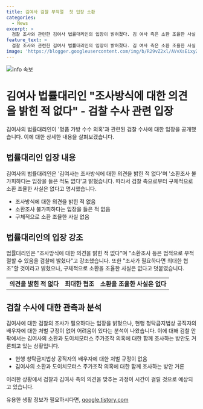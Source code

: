 ```yaml
---
title: 김여사 검찰 부적절  첫 입장 소환
categories:
  - News
excerpt: >
  검찰 조사와 관련한 김여사 법률대리인의 입장이 밝혀졌다. 김 여사 측은 소환 조율한 사실 없고, 조사방식에 대한 의견 피력한 적 없다고 밝혔으며, 협조 의사를 표명했지만 논의는 진행 중이 아니라고 설명했다. 공직자 배우자로서 처벌 규정이 없는 상황에서의 조사가 복잡할 것으로 분석되며, 도이치모터스 주가조작 의혹과 관련한 조사도 함께 이뤄질 가능성이 있는 상황이다.
feature_text: >
  검찰 조사와 관련한 김여사 법률대리인의 입장이 밝혀졌다. 김 여사 측은 소환 조율한 사실 없고, 조사방식에 대한 의견 피력한 적 없다고 밝혔으며, 협조 의사를 표명했지만 논의는 진행 중이 아니라고 설명했다. 공직자 배우자로서 처벌 규정이 없는 상황에서의 조사가 복잡할 것으로 분석되며, 도이치모터스 주가조작 의혹과 관련한 조사도 함께 이뤄질 가능성이 있는 상황이다.
image: 'https://blogger.googleusercontent.com/img/b/R29vZ2xl/AVvXsEixyZcFfHzMRdzZMjFBmAUKJYCLCGyLL1o632UiGVXcaFdKo_bkvkuCioo0uUKlGfBVcT3P84aROyZIXSBEx3Aw5nCQ3pTgDom1WDC4m8eifvWiAmWEEVb4x6G_l8C0QH225ldMjyaFvpxGEBGNO37VmDTDMHGhJPq73UglMfDca1-0aw/s1600/blogspot.png'
---
```


<p><img src="https://blogger.googleusercontent.com/img/b/R29vZ2xl/AVvXsEixyZcFfHzMRdzZMjFBmAUKJYCLCGyLL1o632UiGVXcaFdKo_bkvkuCioo0uUKlGfBVcT3P84aROyZIXSBEx3Aw5nCQ3pTgDom1WDC4m8eifvWiAmWEEVb4x6G_l8C0QH225ldMjyaFvpxGEBGNO37VmDTDMHGhJPq73UglMfDca1-0aw/s1600/blogspot.png" alt="info 속보" /></p>

<h1>김여사 법률대리인 "조사방식에 대한 의견을 밝힌 적 없다" - 검찰 수사 관련 입장</h1>

<p data-ke-size="size16">김여사의 법률대리인이 '명품 가방 수수 의혹'과 관련된 검찰 수사에 대한 입장을 공개했습니다. 이에 대한 상세한 내용을 살펴보겠습니다.</p>

<h2 data-ke-size="size26">법률대리인 입장 내용</h2>

<p data-ke-size="size16">김여사의 법률대리인은 '김여사는 조사방식에 대한 의견을 밝힌 적 없다'며 '소환조사 불가피하다는 입장을 들은 적도 없다'고 밝혔습니다. 따라서 검찰 측으로부터 구체적으로 소환 조율한 사실은 없다고 명시했습니다.</p>

<ul>
  <li>조사방식에 대한 의견을 밝힌 적 없음</li>
  <li>소환조사 불가피하다는 입장을 들은 적 없음</li>
  <li>구체적으로 소환 조율한 사실 없음</li>
</ul>

<h2 data-ke-size="size26">법률대리인의 입장 강조</h2>

<p data-ke-size="size16">법률대리인은 "조사방식에 대한 의견을 밝힌 적 없다"며 "소환조사 등은 법적으로 부적절할 수 있음을 검찰에 밝혔다"고 강조했습니다. 또한 "조사가 필요하다면 최대한 협조"할 것이라고 밝혔으나, 구체적으로 소환을 조율한 사실은 없다고 덧붙였습니다.</p>

<table>
  <tr>
    <td style="text-align: center; height: 17px;"><b>의견을 밝힌 적 없다</b></td>
    <td style="text-align: center; height: 17px;"><b>최대한 협조</b></td>
    <td style="text-align: center; height: 17px;"><b>소환을 조율한 사실은 없다</b></td>
  </tr>
</table>

<h2 data-ke-size="size26">검찰 수사에 대한 관측과 분석</h2>

<p data-ke-size="size16">김여사에 대한 검찰의 조사가 필요하다는 입장을 밝혔으나, 현행 청탁금지법상 공직자의 배우자에 대한 처벌 규정이 없어 어려움이 있다는 분석이 나왔습니다. 이에 대해 검찰 안팎에서는 김여사의 소환과 도이치모터스 주가조작 의혹에 대한 함께 조사하는 방안도 거론되고 있는 상황입니다.</p>

<ul>
  <li>현행 청탁금지법상 공직자의 배우자에 대한 처벌 규정이 없음</li>
  <li>김여사의 소환과 도이치모터스 주가조작 의혹에 대한 함께 조사하는 방안 거론</li>
</ul>

<p data-ke-size="size16">이러한 상황에서 검찰과 김여사 측의 의견을 맞추는 과정이 시간이 걸릴 것으로 예상되고 있습니다.</p>
유용한 생활 정보가 필요하시다면, <a href="https://qoogle.tistory.com" rel="dofollow">qoogle.tistory.com</a>


